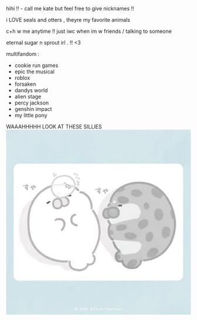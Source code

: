 hihi !! - call me kate but feel free to give nicknames !!

i LOVE seals and otters , theyre my favorite animals

c+h w me anytime !! just iwc when im w friends / talking to someone

eternal sugar n sprout irl . !! <3

multifandom :
- cookie run games
- epic the musical
- roblox
- forsaken
- dandys world
- alien stage
- percy jackson
- genshin impact
- my little pony

WAAAHHHHH LOOK AT THESE SILLIES
![image alt](https://github.com/aevsria/aevsria/blob/main/me.jpg?raw=true)

<!--
**aevsria/aevsria** is a ✨ _special_ ✨ repository because its `README.md` (this file) appears on your GitHub profile.

Here are some ideas to get you started:

- 🔭 I’m currently working on ...
- 🌱 I’m currently learning ...
- 👯 I’m looking to collaborate on ...
- 🤔 I’m looking for help with ...
- 💬 Ask me about ...
- 📫 How to reach me: ...
- 😄 Pronouns: ...
- ⚡ Fun fact: ...
-->
